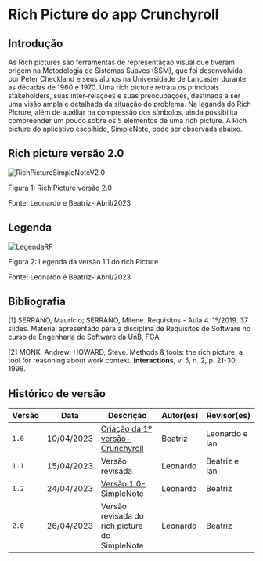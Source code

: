 # Rich Picture do app Crunchyroll

## Introdução
As Rich pictures são ferramentas de representação visual que tiveram origem na Metodologia de Sistemas Suaves (SSM), que foi desenvolvida por Peter Checkland e seus alunos na Universidade de Lancaster durante as décadas de 1960 e 1970. 
Uma rich picture retrata os principais stakeholders, suas inter-relações e suas preocupações, destinada a ser uma visão ampla e detalhada da situação do problema. 
Na leganda do Rich Picture, além de auxiliar na compressão dos símbolos, ainda possibilita compreender um pouco sobre os 5 elementos de uma rich picture.
A Rich picture do aplicativo escolhido, SimpleNote, pode ser observada abaixo. 
 
## Rich picture versão 2.0
![RichPictureSimpleNoteV2 0](../pr%C3%A9-rastreabilidade/RichPictureSimpleNoteV3.0.drawio.png)
  <figcaption>Figura 1: Rich Picture versão 2.0 </figcaption>
  <p> Fonte: Leonardo e Beatriz- Abril/2023</p> 

## Legenda 
![LegendaRP](https://user-images.githubusercontent.com/86479209/232245580-b86bc88f-d76b-4b85-a8ae-6e13ead681dd.jpg)
<figcaption>Figura 2: Legenda da versão 1.1 do rich Picture </figcaption>
  <p> Fonte: Leonardo e Beatriz- Abril/2023</p>


## Bibliografia
[1] SERRANO, Maurício; SERRANO, Milene. Requisitos - Aula 4. 1º/2019. 37 slides. Material apresentado para a disciplina de Requisitos de Software no curso de Engenharia de Software da UnB, FGA.

[2] MONK, Andrew; HOWARD, Steve. Methods & tools: the rich picture: a tool for reasoning about work context. **interactions**, v. 5, n. 2, p. 21-30, 1998.

## Histórico de versão
| Versão | Data | Descrição| Autor(es) | Revisor(es)
|--|--|--|--|--|
|`1.0` | 10/04/2023 | [Criação da 1º versão- Crunchyroll](https://user-images.githubusercontent.com/86479209/232245538-602723e0-920d-4c1b-92ad-82db289cbe32.jpg)| Beatriz |Leonardo e Ian |
|`1.1`| 15/04/2023| Versão revisada| Leonardo| Beatriz e Ian|
|`1.2`| 24/04/2023| [Versão 1.0- SimpleNote](https://user-images.githubusercontent.com/86479209/234722757-eae43354-ebbc-4ea5-9f12-c4f3de8d1378.jpg) | Leonardo| Beatriz|
|`2.0`| 26/04/2023| Versão revisada do rich picture do SimpleNote | Leonardo| Beatriz|


